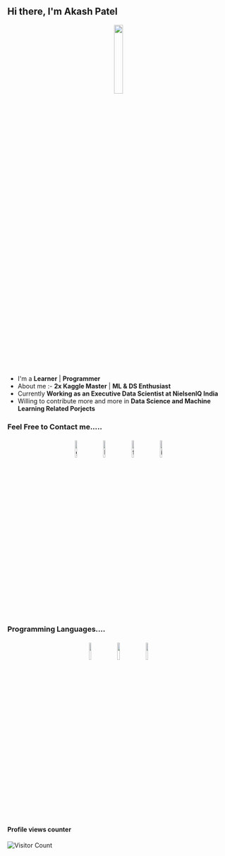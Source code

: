 ## Hi there, I'm Akash Patel 

<p align="center">
<img width="20%" src="https://img.icons8.com/ios-filled/96/000000/programming.png"/>
</p>


- I'm a **Learner** | **Programmer** 
- About me :- **2x Kaggle Master** | **ML & DS Enthusiast**
- Currently **Working as an Executive Data Scientist at NielsenIQ India**
- Willing to contribute more and more in **Data Science and Machine Learning Related Porjects**


### Feel Free to Contact me.....

<p align="center">
	<a href="https://github.com/imakash3011"><img alt="github" width="10%" style="padding:5px" src="https://img.icons8.com/clouds/100/000000/github.png"/></a>
	<a href="https://www.linkedin.com/in/imakash3011/"><img alt="linkedin" width="10%" style="padding:5px" src="https://img.icons8.com/clouds/100/000000/linkedin.png"/></a>
	<a href="https://www.facebook.com/imakash3011/"><img alt="facebook" width="10%" style="padding:5px" src="https://img.icons8.com/clouds/100/000000/facebook-new.png"/></a>
	<a href="https://www.instagram.com/imakash3011/"><img alt="instagram" width="10%" style="padding:5px" src="https://img.icons8.com/clouds/100/000000/instagram.png"/></a>
</p>

### Programming Languages....

<p align="center">
	<img width="10%" style="padding:5px" src="https://img.icons8.com/color/144/000000/java-coffee-cup-logo.png"/>
	<img width="10%" style="padding:5px" src="https://img.icons8.com/color/144/000000/python.png"/>
	<img width="10%" style="padding:5px" src="https://img.icons8.com/color/144/000000/javascript.png"/>
</p>

#### Profile views counter
![Visitor Count](https://profile-counter.glitch.me/{imakash3011}/count.svg)





